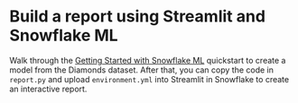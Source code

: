 # Build a report using Streamlit and Snowflake ML

Walk through the [Getting Started with Snowflake ML](https://quickstarts.snowflake.com/guide/intro_to_machine_learning_with_snowpark_ml_for_python) quickstart to create a model from the Diamonds dataset. After that, you can copy the code in `report.py` and upload `environment.yml` into Streamlit in Snowflake to create an interactive report.
